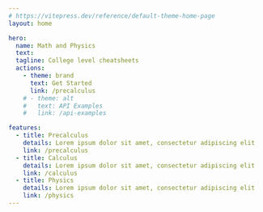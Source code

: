 ```yaml
---
# https://vitepress.dev/reference/default-theme-home-page
layout: home

hero:
  name: Math and Physics
  text:
  tagline: College level cheatsheets
  actions:
    - theme: brand
      text: Get Started
      link: /precalculus
    # - theme: alt
    #   text: API Examples
    #   link: /api-examples

features:
  - title: Precalculus
    details: Lorem ipsum dolor sit amet, consectetur adipiscing elit
    link: /precalculus
  - title: Calculus
    details: Lorem ipsum dolor sit amet, consectetur adipiscing elit
    link: /calculus
  - title: Physics
    details: Lorem ipsum dolor sit amet, consectetur adipiscing elit
    link: /physics
---
```


